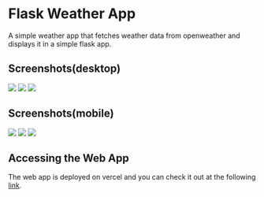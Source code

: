 # Flask Weather App

A simple weather app that fetches weather data from openweather and displays it in a simple flask app.

## Screenshots(desktop)

![](screenshots/desktop_search.png)
![](screenshots/desktop_results.png)
![](screenshots/desktop_404.png)

## Screenshots(mobile)

![](screenshots/mobile_search.png)
![](screenshots/mobile_results.png)
![](screenshots/mobile_404.png)

## Accessing the Web App

The web app is deployed on vercel and you can check it out at the following [link](https://weather-ytlnhz0ay-mcube728s-projects.vercel.app/).
